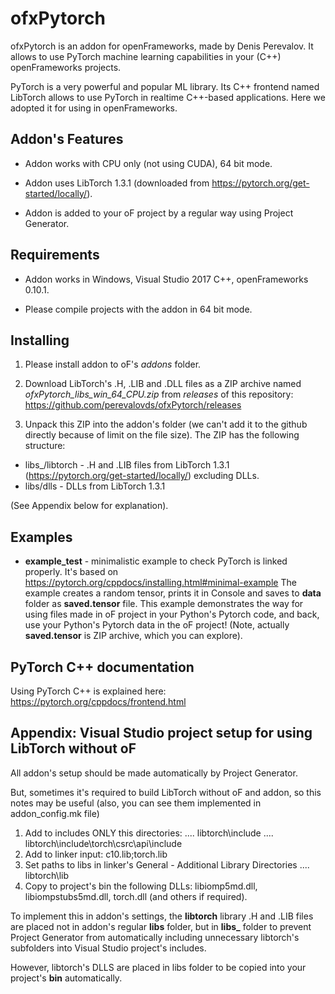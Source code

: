 # ofxPytorch

ofxPytorch is an addon for openFrameworks, made by Denis Perevalov.
It allows to use PyTorch machine learning capabilities in your (C++) openFrameworks projects. 

PyTorch is a very powerful and popular ML library. Its C++ frontend named LibTorch allows 
to use PyTorch in realtime C++-based applications. Here we adopted it for using in openFrameworks.

## Addon's Features

* Addon works with CPU only (not using CUDA), 64 bit mode.

* Addon uses LibTorch 1.3.1 (downloaded from https://pytorch.org/get-started/locally/).

* Addon is added to your oF project by a regular way using Project Generator.


## Requirements

* Addon works in Windows, Visual Studio 2017 C++, openFrameworks 0.10.1.

* Please compile projects with the addon in 64 bit mode.

## Installing

1. Please install addon to oF's *addons* folder.

2. Download LibTorch's .H, .LIB and .DLL files as a ZIP archive named *ofxPytorch_libs_win_64_CPU.zip*
from *releases* of this repository: https://github.com/perevalovds/ofxPytorch/releases

3. Unpack this ZIP into the addon's folder (we can't add it to the github directly because of limit on the file size).
The ZIP has the following structure:
* libs_/libtorch - .H and .LIB files from LibTorch 1.3.1 (https://pytorch.org/get-started/locally/) excluding DLLs.
* libs/dlls - DLLs from LibTorch 1.3.1

(See Appendix below for explanation).



## Examples

* **example_test** - minimalistic example to check PyTorch is linked properly. 
It's based on https://pytorch.org/cppdocs/installing.html#minimal-example
The example creates a random tensor, prints it in Console and saves to **data** folder as **saved.tensor** file.
This example demonstrates the way for using files made in oF project in your Python's Pytorch code, 
and back, use your Python's Pytorch data in the oF project!
(Note, actually **saved.tensor** is ZIP archive, which you can explore).


## PyTorch C++ documentation 

Using PyTorch C++ is explained here: https://pytorch.org/cppdocs/frontend.html


## Appendix: Visual Studio project setup for using LibTorch without oF

All addon's setup should be made automatically by Project Generator.

But, sometimes it's required to build LibTorch without oF and addon, 
so this notes may be useful (also, you can see them implemented in addon_config.mk file)

1. Add to includes ONLY this directories: 
   .... libtorch\include
   .... libtorch\include\torch\csrc\api\include
2. Add to linker input:
     c10.lib;torch.lib    
3. Set paths to libs in linker's General - Additional Library Directories
   .... libtorch\lib
4. Copy to project's bin the following DLLs: libiomp5md.dll, libiompstubs5md.dll, torch.dll
(and others if required).

To implement this in addon's settings, the **libtorch** library .H and .LIB files
are placed not in addon's regular **libs** folder, 
but in **libs_** folder to prevent Project Generator from automatically including 
unnecessary libtorch's subfolders into Visual Studio project's includes.

However, libtorch's DLLS are placed in libs folder to be copied into your project's **bin** automatically.
